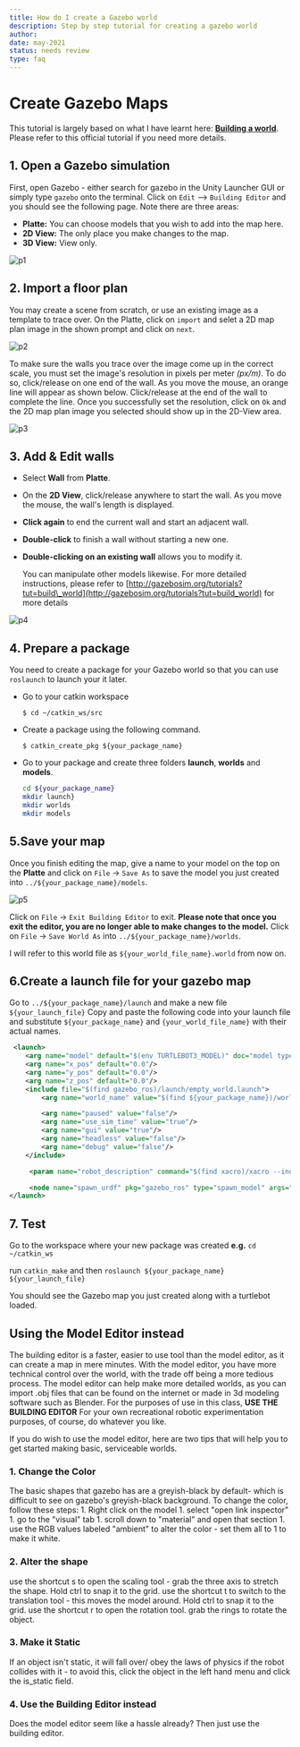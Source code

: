 ```yaml
---
title: How do I create a Gazebo world
description: Step by step tutorial for creating a gazebo world
author:
date: may-2021
status: needs review
type: faq
---
```


# Create Gazebo Maps

This tutorial is largely based on what I have learnt here: [**Building a world**](http://gazebosim.org/tutorials?tut=build_world). Please refer to this official tutorial if you need more details.

## 1. Open a Gazebo simulation

First, open Gazebo - either search for gazebo in the Unity Launcher GUI or simply type `gazebo` onto the terminal. Click on `Edit` --&gt; `Building Editor` and you should see the following page. Note there are three areas:

* **Platte:** You can choose models that you wish to add into the map here.
* **2D View:** The only place you make changes to the map.
* **3D View:** View only.

![p1](images/p1.png)

## 2. Import a floor plan

You may create a scene from scratch, or use an existing image as a template to trace over. On the Platte, click on `import` and selet a 2D map plan image in the shown prompt and click on `next`.

![p2](images/p2.png)

To make sure the walls you trace over the image come up in the correct scale, you must set the image's resolution in pixels per meter _\(px/m\)_. To do so, click/release on one end of the wall. As you move the mouse, an orange line will appear as shown below. Click/release at the end of the wall to complete the line. Once you successfully set the resolution, click on `Ok` and the 2D map plan image you selected should show up in the 2D-View area.

![p3](images/p3.png)

## 3. Add & Edit walls

* Select **Wall** from **Platte**.
* On the **2D View**, click/release anywhere to start the wall. As you move the mouse, the wall's length is displayed.
* **Click again** to end the current wall and start an adjacent wall.
* **Double-click** to finish a wall without starting a new one.
* **Double-clicking on an existing wall** allows you to modify it.

  You can manipulate other models likewise. For more detailed instructions, please refer to [http://gazebosim.org/tutorials?tut=build\_world](http://gazebosim.org/tutorials?tut=build_world) for more details

![p4](images/p4.png)

## 4. Prepare a package

You need to create a package for your Gazebo world so that you can use `roslaunch` to launch your it later.

* Go to your catkin workspace

  `$ cd ~/catkin_ws/src`

* Create a package using the following command.

  `$ catkin_create_pkg ${your_package_name}`

* Go to your package and create three folders **launch**, **worlds** and **models**.

  ```sh
  cd ${your_package_name}
  mkdir launch}
  mkdir worlds
  mkdir models
  ```

## 5.Save your map

Once you finish editing the map, give a name to your model on the top on the **Platte** and click on `File` -&gt; `Save As` to save the model you just created into `../${your_package_name}/models`.

![p5](images/p5.png)

Click on `File` -&gt; `Exit Building Editor` to exit. **Please note that once you exit the editor, you are no longer able to make changes to the model.** Click on `File` -&gt; `Save World As` into `../${your_package_name}/worlds`.

I will refer to this world file as `${your_world_file_name}.world` from now on.

## 6.Create a launch file for your gazebo map

Go to `../${your_package_name}/launch` and make a new file `${your_launch_file}` Copy and paste the following code into your launch file and substitute `${your_package_name}` and `{your_world_file_name}` with their actual names.

```xml
 <launch>
    <arg name="model" default="$(env TURTLEBOT3_MODEL)" doc="model type [burger, waffle, waffle_pi]"/>
    <arg name="x_pos" default="0.0"/>
    <arg name="y_pos" default="0.0"/>
    <arg name="z_pos" default="0.0"/>
    <include file="$(find gazebo_ros)/launch/empty_world.launch">
        <arg name="world_name" value="$(find ${your_package_name})/worlds/${your_world_file_name}.world"/>

        <arg name="paused" value="false"/>
        <arg name="use_sim_time" value="true"/>
        <arg name="gui" value="true"/>
        <arg name="headless" value="false"/>
        <arg name="debug" value="false"/>
    </include>

     <param name="robot_description" command="$(find xacro)/xacro --inorder $(find turtlebot3_description)/urdf/turtlebot3_$(arg model).urdf.xacro" />

     <node name="spawn_urdf" pkg="gazebo_ros" type="spawn_model" args="-urdf -model turtlebot3_$(arg model) -x $(arg x_pos) -y $(arg y_pos) -z $(arg z_pos) -param robot_description" />
</launch>
```

## 7. Test

Go to the workspace where your new package was created **e.g.** `cd ~/catkin_ws`

run `catkin_make` and then `roslaunch ${your_package_name} ${your_launch_file}`

You should see the Gazebo map you just created along with a turtlebot loaded.

## Using the Model Editor instead

The building editor is a faster, easier to use tool than the model editor, as it can create a map in mere minutes. With the model editor, you have more technical control over the world, with the trade off being a more tedious process. The model editor can help make more detailed worlds, as you can import .obj files that can be found on the internet or made in 3d modeling software such as Blender. For the purposes of use in this class, **USE THE BUILDING EDITOR** For your own recreational robotic experimentation purposes, of course, do whatever you like.

If you do wish to use the model editor, here are two tips that will help you to get started making basic, serviceable worlds.

### 1. Change the Color

The basic shapes that gazebo has are a greyish-black by default- which is difficult to see on gazebo's greyish-black background. To change the color, follow these steps: 1. Right click on the model 1. select "open link inspector" 1. go to the "visual" tab 1. scroll down to "material" and open that section 1. use the RGB values labeled "ambient" to alter the color - set them all to 1 to make it white.

### 2. Alter the shape

use the shortcut s to open the scaling tool - grab the three axis to stretch the shape. Hold ctrl to snap it to the grid. use the shortcut t to switch to the translation tool - this moves the model around. Hold ctrl to snap it to the grid. use the shortcut r to open the rotation tool. grab the rings to rotate the object.

### 3. Make it Static

If an object isn't static, it will fall over/ obey the laws of physics if the robot collides with it - to avoid this, click the object in the left hand menu and click the is\_static field.

### 4. Use the Building Editor instead

Does the model editor seem like a hassle already? Then just use the building editor.
